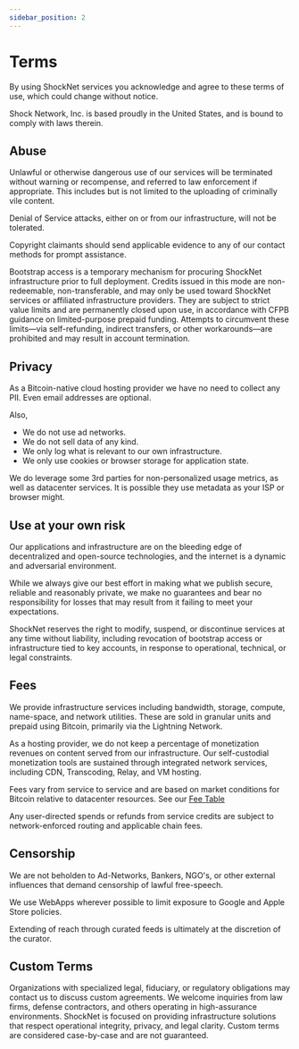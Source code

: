 ```yaml
---
sidebar_position: 2
---
```


# Terms

By using ShockNet services you acknowledge and agree to these terms of use, which could change without notice.

Shock Network, Inc. is based proudly in the United States, and is bound to comply with laws therein. 

## Abuse

Unlawful or otherwise dangerous use of our services will be terminated without warning or recompense, and referred to law enforcement if appropriate. This includes but is not limited to the uploading of criminally vile content.

Denial of Service attacks, either on or from our infrastructure, will not be tolerated.

Copyright claimants should send applicable evidence to any of our contact methods for prompt assistance.

Bootstrap access is a temporary mechanism for procuring ShockNet infrastructure prior to full deployment. Credits issued in this mode are non-redeemable, non-transferable, and may only be used toward ShockNet services or affiliated infrastructure providers. They are subject to strict value limits and are permanently closed upon use, in accordance with CFPB guidance on limited-purpose prepaid funding. Attempts to circumvent these limits—via self-refunding, indirect transfers, or other workarounds—are prohibited and may result in account termination.

## Privacy

As a Bitcoin-native cloud hosting provider we have no need to collect any PII. Even email addresses are optional. 

Also,

- We do not use ad networks.
- We do not sell data of any kind.
- We only log what is relevant to our own infrastructure.
- We only use cookies or browser storage for application state.

We do leverage some 3rd parties for non-personalized usage metrics, as well as datacenter services. It is possible they use metadata as your ISP or browser might.

## Use at your own risk

Our applications and infrastructure are on the bleeding edge of decentralized and open-source technologies, and the internet is a dynamic and adversarial environment.

While we always give our best effort in making what we publish secure, reliable and reasonably private, we make no guarantees and bear no responsibility for losses that may result from it failing to meet your expectations.

ShockNet reserves the right to modify, suspend, or discontinue services at any time without liability, including revocation of bootstrap access or infrastructure tied to key accounts, in response to operational, technical, or legal constraints.

## Fees

We provide infrastructure services including bandwidth, storage, compute, name-space, and network utilities. These are sold in granular units and prepaid using Bitcoin, primarily via the Lightning Network.

As a hosting provider, we do not keep a percentage of monetization revenues on content served from our infrastructure. Our self-custodial monetization tools are sustained through integrated network services, including CDN, Transcoding, Relay, and VM hosting.

Fees vary from service to service and are based on market conditions for Bitcoin relative to datacenter resources. See our [Fee Table](https://docs.shock.network/fee_table.json)

Any user-directed spends or refunds from service credits are subject to network-enforced routing and applicable chain fees.

## Censorship

We are not beholden to Ad-Networks, Bankers, NGO's, or other external influences that demand censorship of lawful free-speech.

We use WebApps wherever possible to limit exposure to Google and Apple Store policies.

Extending of reach through curated feeds is ultimately at the discretion of the curator.

## Custom Terms

Organizations with specialized legal, fiduciary, or regulatory obligations may contact us to discuss custom agreements. We welcome inquiries from law firms, defense contractors, and others operating in high-assurance environments. ShockNet is focused on providing infrastructure solutions that respect operational integrity, privacy, and legal clarity. Custom terms are considered case-by-case and are not guaranteed.